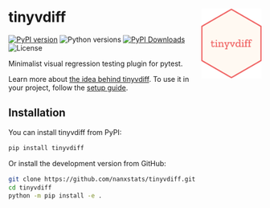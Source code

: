 # tinyvdiff <img src="docs/assets/logo.png" align="right" width="120" />

[![PyPI version](https://img.shields.io/pypi/v/tinyvdiff)](https://pypi.org/project/tinyvdiff/)
![Python versions](https://img.shields.io/pypi/pyversions/tinyvdiff)
[![PyPI Downloads](https://img.shields.io/pypi/dm/tinyvdiff)](https://pypistats.org/packages/tinyvdiff)
![License](https://img.shields.io/pypi/l/tinyvdiff)

Minimalist visual regression testing plugin for pytest.

Learn more about [the idea behind
tinyvdiff](https://nanx.me/tinyvdiff/articles/design/).
To use it in your project, follow the
[setup guide](https://nanx.me/tinyvdiff/articles/setup/).

## Installation

You can install tinyvdiff from PyPI:

```bash
pip install tinyvdiff
```

Or install the development version from GitHub:

```bash
git clone https://github.com/nanxstats/tinyvdiff.git
cd tinyvdiff
python -m pip install -e .
```
